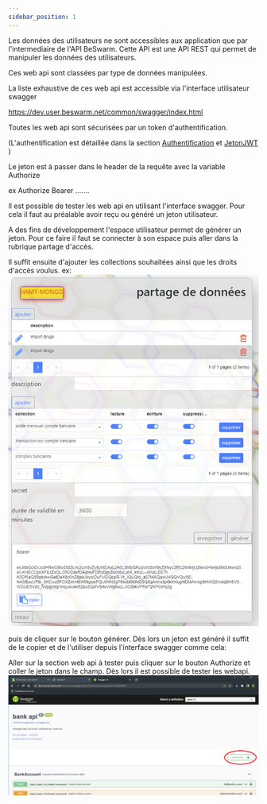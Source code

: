 ```yaml
---
sidebar_position: 1
---
```



Les données des utilisateurs ne sont accessibles aux application que par l'intermediaire de l'API BeSwarm.
Cette API est une API REST qui permet de manipuler les données des utilisateurs.

Ces web api sont classées par type de données manipulées.

La liste exhaustive de ces web api est accessible via l'interface utilisateur swagger

https://dev.user.beswarm.net/common/swagger/index.html

Toutes les web api sont sécurisées par un token d'authentification.

(L'authentification est détaillée dans la section [Authentification](/docs/DevApps/NotionsDeBase/Authentification) 
et  [JetonJWT](/docs/DevApps/NotionsDeBase/LejetonJWT) )

Le jeton est à passer dans le header de la requête avec la variable Authorize

ex Authorize  Bearer .......


Il est possible de tester les web api en utilisant l'interface swagger.
Pour cela il faut au préalable avoir reçu ou généré un jeton utilisateur.

A des fins de développement l'espace utilisateur permet de générer un jeton.
Pour ce faire il faut se connecter à son espace puis aller dans la rubrique partage d'accès.

Il suffit ensuite d'ajouter les collections souhaitées ainsi que les droits d'accès voulus.
ex:
![Creetoken](img/creetoken.png)

puis de cliquer sur le bouton générer.
Dès lors un jeton est généré il suffit de le copier et de l'utiliser depuis l'interface swagger comme cela:

Aller sur la section web api à tester puis cliquer sur le bouton Authorize et coller le jeton dans le champ.
Dès lors il est possible de tester les webapi.
![Authorize](img/authorize.png)